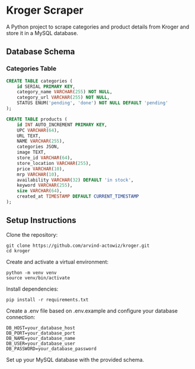 # Kroger Scraper

A Python project to scrape categories and product details from Kroger and store it in a MySQL database.

## Database Schema

### Categories Table
```sql
CREATE TABLE categories (
    id SERIAL PRIMARY KEY,
    category_name VARCHAR(255) NOT NULL,
    category_url VARCHAR(255) NOT NULL,
    STATUS ENUM('pending', 'done') NOT NULL DEFAULT 'pending'
);

CREATE TABLE products (
    id INT AUTO_INCREMENT PRIMARY KEY,
    UPC VARCHAR(64),
    URL TEXT,
    NAME VARCHAR(255),
    categories JSON,
    image TEXT,
    store_id VARCHAR(64),
    store_location VARCHAR(255),
    price VARCHAR(10),
    mrp VARCHAR(10),
    availability VARCHAR(32) DEFAULT 'in stock',
    keyword VARCHAR(255),
    size VARCHAR(64),
    created_at TIMESTAMP DEFAULT CURRENT_TIMESTAMP
);
```

## Setup Instructions

Clone the repository:
```
git clone https://github.com/arvind-actowiz/kroger.git
cd kroger
```

Create and activate a virtual environment:
```
python -m venv venv
source venv/bin/activate
```

Install dependencies:
```
pip install -r requirements.txt
```

Create a .env file based on .env.example and configure your database connection:
```
DB_HOST=your_database_host
DB_PORT=your_database_port
DB_NAME=your_database_name
DB_USER=your_database_user
DB_PASSWORD=your_database_password
```

Set up your MySQL database with the provided schema.

